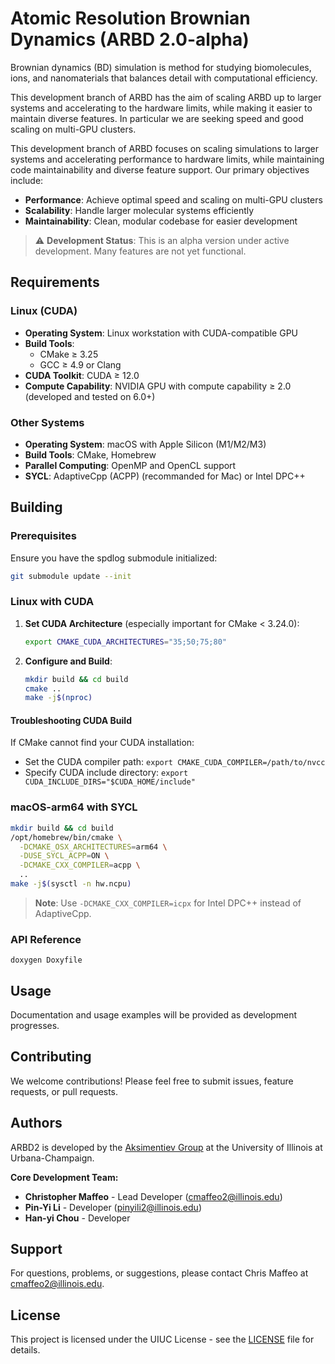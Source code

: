 # Atomic Resolution Brownian Dynamics (ARBD 2.0-alpha)

Brownian dynamics (BD) simulation is method for studying biomolecules,
ions, and nanomaterials that balances detail with computational
efficiency.

This development branch of ARBD has the aim of scaling ARBD up to
larger systems and accelerating to the hardware limits, while making
it easier to maintain diverse features. In particular we are seeking
speed and good scaling on multi-GPU clusters.


This development branch of ARBD focuses on scaling simulations to larger systems and accelerating performance to hardware limits, while maintaining code maintainability and diverse feature support. Our primary objectives include:

- **Performance**: Achieve optimal speed and scaling on multi-GPU clusters
- **Scalability**: Handle larger molecular systems efficiently
- **Maintainability**: Clean, modular codebase for easier development

> ⚠️ **Development Status**: This is an alpha version under active development. Many features are not yet functional.

## Requirements

### Linux (CUDA)
- **Operating System**: Linux workstation with CUDA-compatible GPU
- **Build Tools**: 
  - CMake ≥ 3.25
  - GCC ≥ 4.9 or Clang
- **CUDA Toolkit**: CUDA ≥ 12.0
- **Compute Capability**: NVIDIA GPU with compute capability ≥ 2.0 (developed and tested on 6.0+)

### Other Systems
- **Operating System**: macOS with Apple Silicon (M1/M2/M3)
- **Build Tools**: CMake, Homebrew
- **Parallel Computing**: OpenMP and OpenCL support
- **SYCL**: AdaptiveCpp (ACPP) (recommanded for Mac) or Intel DPC++ 

## Building

### Prerequisites

Ensure you have the spdlog submodule initialized:
```bash
git submodule update --init
```

### Linux with CUDA

1. **Set CUDA Architecture** (especially important for CMake < 3.24.0):
   ```bash
   export CMAKE_CUDA_ARCHITECTURES="35;50;75;80"
   ```

2. **Configure and Build**:
   ```bash
   mkdir build && cd build
   cmake ..
   make -j$(nproc)
   ```

#### Troubleshooting CUDA Build

If CMake cannot find your CUDA installation:
- Set the CUDA compiler path: `export CMAKE_CUDA_COMPILER=/path/to/nvcc`
- Specify CUDA include directory: `export CUDA_INCLUDE_DIRS="$CUDA_HOME/include"`

### macOS-arm64 with SYCL

```bash
mkdir build && cd build
/opt/homebrew/bin/cmake \
  -DCMAKE_OSX_ARCHITECTURES=arm64 \
  -DUSE_SYCL_ACPP=ON \
  -DCMAKE_CXX_COMPILER=acpp \
  ..
make -j$(sysctl -n hw.ncpu)
```

> **Note**: Use `-DCMAKE_CXX_COMPILER=icpx` for Intel DPC++ instead of AdaptiveCpp.

### API Reference
```
doxygen Doxyfile
```

## Usage

Documentation and usage examples will be provided as development progresses.

## Contributing

We welcome contributions! Please feel free to submit issues, feature requests, or pull requests.

## Authors

ARBD2 is developed by the [Aksimentiev Group](http://bionano.physics.illinois.edu) at the University of Illinois at Urbana-Champaign.

**Core Development Team:**
- **Christopher Maffeo** - Lead Developer ([cmaffeo2@illinois.edu](mailto:cmaffeo2@illinois.edu))
- **Pin-Yi Li** - Developer ([pinyili2@illinois.edu](mailto:pinyili2@illinois.edu))
- **Han-yi Chou** - Developer

## Support

For questions, problems, or suggestions, please contact Chris Maffeo at [cmaffeo2@illinois.edu](mailto:cmaffeo2@illinois.edu).

## License

This project is licensed under the UIUC License - see the [LICENSE](LICENSE) file for details.
